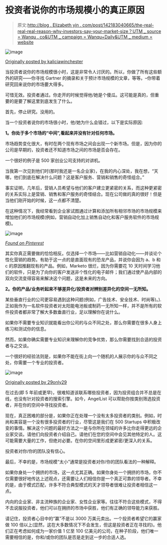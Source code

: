 # 投资者说你的市场规模小的真正原因

> 原文:[http://blog . Elizabeth yin . com/post/142183040665/the-real-real-real-reason-why-investors-say-your-market-size？UTM _ source = Wanqu . co&UTM _ campaign = Wanqu+Daily&UTM _ medium = website](http://blog.elizabethyin.com/post/142183040665/the-real-reason-why-investors-say-your-market-size?utm_source=wanqu.co&utm_campaign=Wanqu+Daily&utm_medium=website)

![image](../Images/c18d09d80e0dbb78bbcb234bb6e6df45.png)

[Originally posted by kaliciawinchester](https://tmblr.co/Zgnz-q1yCF3pW)



当投资者说你的市场规模很小时，这是非常令人讨厌的。所以，你做了所有这些额外的研究——你寻找 Gartner 的摘录和关于预计市场规模的文章，等等。–你带着研究回来说你的市场要大得多。

可惜无效。投资者通过。你走开的时候觉得他/她是个傻瓜。这可能是真的，但重要的是要了解这里到底发生了什么。

首先，停止研究。没用的。

当一个投资者说你的市场很小时，他/她为什么会错过，以下是实际原因:

**1。你处于多个市场的“中间”,看起来并没有针对任何市场。**

市场趋势变化很大，有时在两个现有市场之间会出现一个新市场。但是，因为你的公司是早期的，投资者还不知道市场之间的市场是否会存在。

一个很好的例子是 500 家创业公司支持的对讲机。

当我第一次见到他们时(那时我还是一名企业家)，在我的内心深处，我在想，“天哪，他们到底在解决什么问题？这是客户服务、营销和销售的奇怪组合。”

事实证明，几年后，营销人员希望与他们的客户建立更紧密的关系，而这种更紧密的关系实际上是营销、销售和客户服务的奇怪结合。现在公司做的真的很好！但是当他们刚开始的时候，这一点都不清楚。

在这种情况下，我经常看到企业家试图通过计算和添加所有相邻市场的市场规模来增加他们的市场规模(例如，营销自动化加上销售自动化和客户服务软件的市场规模)。



![image](../Images/c5c9972771d815415ac1b1d50e32d151.png)

[*Found on Pinterest*](https://www.pinterest.com/ECEPDNZ/i-love-venn-diagrams/)





其实你真正需要做的恰恰相反。仅选择一个市场——比如营销自动化——并谈论个性化营销的趋势。有助于这一点的是直面现有的恐龙产品，并说你会因为 a、b 和 c 的原因推翻现有的产品。例如，Marketo 很烂，因为你需要花 10 天时间学习他们的软件，只是为了向你的客户发送非个性化的电子邮件；我们通过使产品内部的双向交流变得容易来解决这个问题，这是未来的方向。

**2。你的产品/业务听起来不够差异化/投资者对辨别差异化的空间一无所知。**

某些垂直行业的公司更容易遇到这种问题(例如，广告技术、安全技术、时尚等)。).正如我作为一名软件投资者对太阳能电池板或制药一无所知一样，并不是所有的软件投资者都非常了解大多数垂直行业，足以理解你在说什么。

如果你不需要专业知识就能看出你公司的与众不同之处，那么你需要在很多人身上练习和测试你的信息。

然而，如果你确实需要专业知识来理解你的竞争优势，那么你需要找到合适的投资者与之交谈。

一个很好的经验法则是，如果你不能在街上向一个随机的人展示你的与众不同之处，你需要一个专业的投资者。



![image](../Images/d695a4a54e03f93044db1b94c2baba61.png)

[Originally posted by 29only29](https://tmblr.co/Zj9Ayo1kAJHtu)





在过去(即 5 年前或更早)，很难知道该联系哪些投资者，因为投资组合并不总是在线，也没有针对投资者的搜索引擎。如今，AngelList 可以帮助你按类别筛选投资者，并在你的空间中寻找投资者。

现在，真正困难的部分是，如果你正在处理一个没有太多投资者的类别。例如，时尚和美容是一个没有很多投资者的行业，尽管这是我们在 500 Startups 中积极改变的事情。解决这个问题的最好方法之一是与你所在领域的许多比你走得更远的企业家交谈。请他们向投资者介绍自己。请他们在您的空间中会见其他特定的人。这可能需要大量的工作，但绝对必要。在你的空间里形成更紧密/更深入的关系。

投资者对你/你的团队没有信心。

最后，不幸的是，市场规模“太小”通常是投资者对你/你的团队看法的一种解释。

如果你身处一个拥挤的市场，这一点尤其正确。如果你身处一个拥挤的市场，你不仅需要很好地传达上述观点，还需要让人们相信你是一个真正可靠的领导者。不幸的是，由于模式匹配，许多不符合典型模式的天才领导者很难让投资者相信这一点。

内向的企业家、非主流种族的企业家、女性企业家等。往往不符合这些模式，不得不去说服投资者，他们可以在拥挤的市场中获胜，他们有正确的领导能力来获胜。

请记住，投资者心目中的“赢”不是以 3000 万美元卖出。一个投资者希望它的赢家做 100 倍以上(显然，这在大多数情况下不会发生，但这是投资者正在寻找的)。他们正在考虑如何成为一家价值 1 亿至 100 亿美元的公司，在种子阶段，他们唯一需要相信的是，你和/或你的团队是否是走到这一步的合适人选。